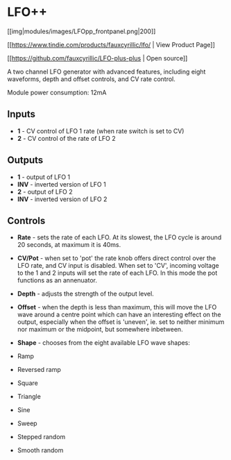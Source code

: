# LFO++

[[img|modules/images/LFOpp_frontpanel.png|200]]

[[https://www.tindie.com/products/fauxcyrillic/lfo/ | View Product Page]]

[[https://github.com/fauxcyrillic/LFO-plus-plus | Open source]]

A two channel LFO generator with advanced features, including eight waveforms, depth and offset controls, and CV rate control.

Module power consumption: 12mA

## Inputs

* **1** - CV control of LFO 1 rate (when rate switch is set to CV)
* **2** - CV control of the rate of LFO 2

## Outputs
* **1** - output of LFO 1
* **INV** - inverted version of LFO 1
* **2** - output of LFO 2
* **INV** - inverted version of LFO 2


## Controls

* **Rate** - sets the rate of each LFO. At its slowest, the LFO cycle is around 20 seconds, at maximum it is 40ms.
* **CV/Pot** - when set to 'pot' the rate knob offers direct control over the LFO rate, and CV input is disabled. When set to 'CV', incoming voltage to the 1 and 2 inputs will set the rate of each LFO. In this mode the pot functions as an annenuator.
* **Depth** - adjusts the strength of the output level.
* **Offset** - when the depth is less than maximum, this will move the LFO wave around a centre point which can have an interesting effect on the output, especially when the offset is 'uneven', ie. set to neither minimum nor maximum or the midpoint, but somewhere inbetween.
* **Shape** - chooses from the eight available LFO wave shapes:

* Ramp
* Reversed ramp
* Square
* Triangle
* Sine
* Sweep
* Stepped random
* Smooth random